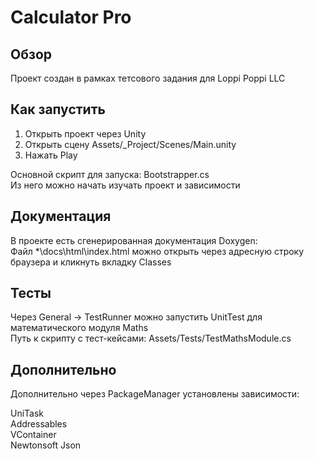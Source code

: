 # Calculator Pro

## Обзор

Проект создан в рамках тетсового задания для Loppi Poppi LLC

## Как запустить

1. Открыть проект через Unity 
2. Открыть сцену Assets/_Project/Scenes/Main.unity
3. Нажать Play

Основной скрипт для запуска: Bootstrapper.cs
<br/>Из него можно начать изучать проект и зависимости

## Документация

В проекте есть сгенерированная документация Doxygen:
<br/>Файл *\docs\html\index.html можно открыть через адресную строку браузера и 
кликнуть вкладку Classes

## Тесты
Через General -> TestRunner можно запустить UnitTest для математического модуля Maths
<br/>Путь к скрипту с тест-кейсами: Assets/Tests/TestMathsModule.cs

## Дополнительно

Дополнительно через PackageManager установлены зависимости:

UniTask
<br/>Addressables
<br/>VContainer
<br/>Newtonsoft Json